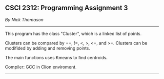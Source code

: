 ## CSCI 2312: Programming Assignment 3

_By Nick Thomason_

* * *
This program has the class "Cluster", which is a linked list of points.

Clusters can be compared by ==, !=, <, >, <=, and >=.
Clusters can be modifided by adding and removing points.

The main functions uses Kmeans to find centroids.

Compiler: GCC in Clion enviroment.
* * *
